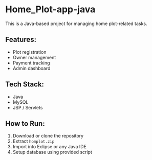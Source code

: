 # Home_Plot-app-java

This is a Java-based project for managing home plot-related tasks.

## Features:
- Plot registration
- Owner management
- Payment tracking
- Admin dashboard

## Tech Stack:
- Java
- MySQL
- JSP / Servlets

## How to Run:
1. Download or clone the repository
2. Extract `homplot.zip`
3. Import into Eclipse or any Java IDE
4. Setup database using provided script
